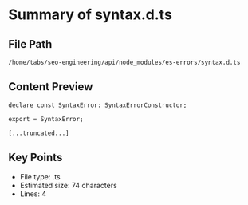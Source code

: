 # Summary of syntax.d.ts
  
## File Path
`/home/tabs/seo-engineering/api/node_modules/es-errors/syntax.d.ts`

## Content Preview
```
declare const SyntaxError: SyntaxErrorConstructor;

export = SyntaxError;

[...truncated...]
```

## Key Points
- File type: .ts
- Estimated size: 74 characters
- Lines: 4
